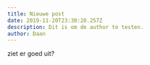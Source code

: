 ```yaml
---
title: Nieuwe post
date: 2019-11-20T23:30:28.257Z
description: Dit is om de author te testen.
author: Daan
---
```

ziet er goed uit?
